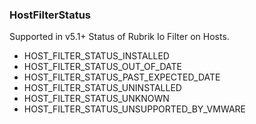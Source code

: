 ### HostFilterStatus
Supported in v5.1+
Status of Rubrik Io Filter on Hosts.

- HOST_FILTER_STATUS_INSTALLED
- HOST_FILTER_STATUS_OUT_OF_DATE
- HOST_FILTER_STATUS_PAST_EXPECTED_DATE
- HOST_FILTER_STATUS_UNINSTALLED
- HOST_FILTER_STATUS_UNKNOWN
- HOST_FILTER_STATUS_UNSUPPORTED_BY_VMWARE
